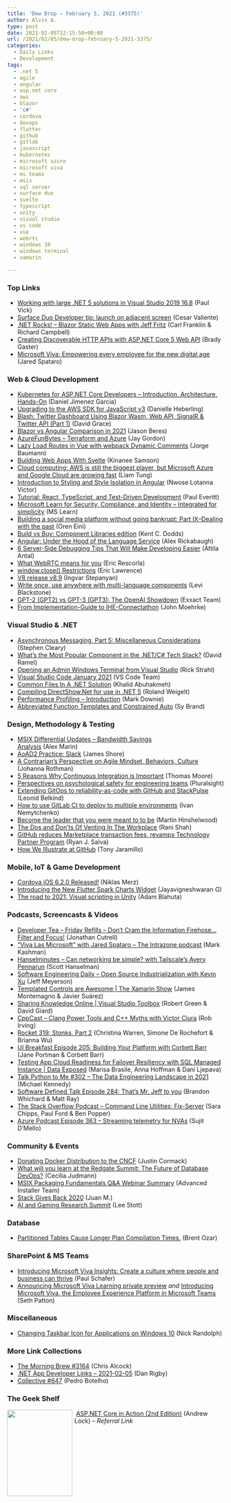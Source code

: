 ```yaml
---
title: 'Dew Drop – February 5, 2021 (#3375)'
author: Alvin A.
type: post
date: 2021-02-05T12:15:50+00:00
url: /2021/02/05/dew-drop-february-5-2021-3375/
categories:
  - Daily Links
  - Development
tags:
  - .net 5
  - agile
  - angular
  - asp.net core
  - aws
  - blazor
  - 'c#'
  - cordova
  - devops
  - flutter
  - github
  - gitlab
  - javascript
  - kubernetes
  - microsoft azure
  - microsoft viva
  - ms teams
  - msix
  - sql server
  - surface duo
  - svelte
  - typescript
  - unity
  - visual studio
  - vs code
  - vue
  - webrtc
  - windows 10
  - windows terminal
  - xamarin

---
```

### <a name="top"></a>Top Links

  * <a href="https://devblogs.microsoft.com/visualstudio/working-with-large-net-5-solutions-in-visual-studio-2019-16-8/?WT.mc_id=DOP-MVP-4025064" target="_blank" rel="noopener">Working with large .NET 5 solutions in Visual Studio 2019 16.8</a> (Paul Vick)
  * <a href="https://devblogs.microsoft.com/surface-duo/flag-activity-launch-adjacent-screen/?WT.mc_id=DOP-MVP-4025064" target="_blank" rel="noopener">Surface Duo Developer tip: launch on adjacent screen</a> (Cesar Valiente)
  * <a href="http://www.dotnetrocks.com/default.aspx?ShowNum=1725" target="_blank" rel="noopener">.NET Rocks! &#8211; Blazor Static Web Apps with Jeff Fritz</a> (Carl Franklin & Richard Campbell)
  * <a href="https://devblogs.microsoft.com/aspnet/creating-discoverable-http-apis-with-asp-net-core-5-web-api/?WT.mc_id=DOP-MVP-4025064" target="_blank" rel="noopener">Creating Discoverable HTTP APIs with ASP.NET Core 5 Web API</a> (Brady Gaster)
  * <a href="https://www.microsoft.com/en-us/microsoft-365/blog/2021/02/04/microsoft-viva-empowering-every-employee-for-the-new-digital-age/" target="_blank" rel="noopener">Microsoft Viva: Empowering every employee for the new digital age</a> (Jared Spataro)



### <a name="web"></a>Web & Cloud Development

  * <a href="http://feedproxy.google.com/~r/netCurryRecentArticles/~3/98dqVLLzXAU/ShowArticle.aspx" target="_blank" rel="noopener">Kubernetes for ASP.NET Core Developers – Introduction, Architecture, Hands-On</a> (Daniel Jimenez Garcia)
  * <a href="https://dev.to/deeheber/upgrading-to-the-aws-sdk-for-javascript-v3-48ha" target="_blank" rel="noopener">Upgrading to the AWS SDK for JavaScript v3</a> (Danielle Heberling)
  * <a href="https://www.roundthecode.com/dotnet/blazor/blash-twitter-dashboard-using-blazor-web-api-signalr-twitter-api" target="_blank" rel="noopener">Blash: Twitter Dashboard Using Blazor Wasm, Web API, SignalR & Twitter API (Part 1)</a> (David Grace)
  * <a href="https://www.infragistics.com/community/blogs/b/jason_beres/posts/blazor-vs-angular" target="_blank" rel="noopener">Blazor vs Angular Comparison in 2021</a> (Jason Beres)
  * <a href="https://devblogs.microsoft.com/devops/azurefunbytes-terraform-and-azure/?WT.mc_id=DOP-MVP-4025064" target="_blank" rel="noopener">AzureFunBytes – Terraform and Azure</a> (Jay Gordon)
  * <a href="https://css-tricks.com/lazy-load-routes-in-vue-with-webpack-dynamic-comments/" target="_blank" rel="noopener">Lazy Load Routes in Vue with webpack Dynamic Comments</a> (Jorge Baumann)
  * <a href="https://dev.to/kalashin1/building-web-apps-with-svelte-4bj7" target="_blank" rel="noopener">Building Web Apps With Svelte</a> (Kinanee Samson)
  * <a href="https://www.zdnet.com/article/cloud-computing-aws-is-still-the-biggest-player-but-microsoft-azure-and-google-cloud-are-growing-fast/#ftag=RSSbaffb68" target="_blank" rel="noopener">Cloud computing: AWS is still the biggest player, but Microsoft Azure and Google Cloud are growing fast</a> (Liam Tung)
  * <a href="https://www.telerik.com/blogs/introduction-to-styling-and-style-isolation-angular" target="_blank" rel="noopener">Introduction to Styling and Style Isolation in Angular</a> (Nwose Lotanna Victor)
  * <a href="https://blog.jetbrains.com/webstorm/2021/02/tutorial-react-typescript-and-tdd/" target="_blank" rel="noopener">Tutorial: React, TypeScript, and Test-Driven Development</a> (Paul Everitt)
  * <a href="https://docs.microsoft.com/en-us/learn/topics/sci?WT.mc_id=DOP-MVP-4025064" target="_blank" rel="noopener">Microsoft Learn for Security, Compliance, and Identity &#8211; Integrated for simplicity</a> (MS Learn)
  * <a href="http://feedproxy.google.com/~r/AyendeRahien/~3/Q8OPz7QiKnQ/building-a-social-media-platform-without-going-bankrupt-part-ix-dealing-with-the-past" target="_blank" rel="noopener">Building a social media platform without going bankrupt: Part IX–Dealing with the past</a> (Oren Eini)
  * <a href="https://kentcdodds.com/blog/build-vs-buy-component-libraries-edition" target="_blank" rel="noopener">Build vs Buy: Component Libraries edition</a> (Kent C. Dodds)
  * <a href="https://blog.angular.io/under-the-hood-of-the-language-service-ab763c26f522?source=rss----447683c3d9a3---4" target="_blank" rel="noopener">Angular: Under the Hood of the Language Service</a> (Alex Rickabaugh)
  * <a href="https://www.telerik.com/blogs/6-server-side-debugging-tips-that-make-developing-easier" target="_blank" rel="noopener">6 Server-Side Debugging Tips That Will Make Developing Easier</a> (Attila Antal)
  * <a href="https://blog.mozilla.org/blog/2021/02/04/what-webrtc-means-for-you/" target="_blank" rel="noopener">What WebRTC means for you</a> (Eric Rescorla)
  * <a href="https://textslashplain.com/2021/02/04/window-close-restrictions/" target="_blank" rel="noopener">window.close() Restrictions</a> (Eric Lawrence)
  * <a href="https://v8.dev/blog/v8-release-89" target="_blank" rel="noopener">V8 release v8.9</a> (Ingvar Stepanyan)
  * <a href="https://www.pulumi.com/blog/multi-lang-components/" target="_blank" rel="noopener">Write once, use anywhere with multi-language components</a> (Levi Blackstone)
  * <a href="https://blog.exxactcorp.com/gpt2-vs-gpt3-the-openai-showdown/?utm_medium=Feed&utm_source=Syndication" target="_blank" rel="noopener">GPT-2 (GPT2) vs GPT-3 (GPT3): The OpenAI Showdown</a> (Exxact Team)
  * <a href="http://feedproxy.google.com/~r/HealthcareSecurity/privacy/~3/3NqHjC6hraE/from-implementation-guide-to-ihe.html" target="_blank" rel="noopener">From Implementation-Guide to IHE-Connectathon</a> (John Moehrke)



### <a name="dotnet"></a>Visual Studio & .NET

  * <a href="https://blog.stephencleary.com/2021/02/asynchronous-messaging-5-miscellaneous-considerations.html" target="_blank" rel="noopener">Asynchronous Messaging, Part 5: Miscellaneous Considerations</a> (Stephen Cleary)
  * <a href="https://visualstudiomagazine.com/articles/2021/02/04/devskiller-2021.aspx" target="_blank" rel="noopener">What&#8217;s the Most Popular Component in the .NET/C# Tech Stack?</a> (David Ramel)
  * <a href="http://feedproxy.google.com/~r/RickStrahl/~3/US3WA-lBqS8/Opening-an-Admin-Windows-Terminal-from-Visual-Studio" target="_blank" rel="noopener">Opening an Admin Windows Terminal from Visual Studio</a> (Rick Strahl)
  * <a href="https://code.visualstudio.com/updates/v1_53" target="_blank" rel="noopener">Visual Studio Code January 2021</a> (VS Code Team)
  * <a href="https://khalidabuhakmeh.com/common-files-dotnet-solution" target="_blank" rel="noopener">Common Files In A .NET Solution</a> (Khalid Abuhakmeh)
  * <a href="https://weblogs.asp.net/rweigelt/compiling-directshow-net-for-use-in-net-5?WT.mc_id=DOP-MVP-4025064" target="_blank" rel="noopener">Compiling DirectShow.Net for use in .NET 5</a> (Roland Weigelt)
  * <a href="https://www.poppastring.com/blog/performance-profiling-introduction" target="_blank" rel="noopener">Performance Profiling &#8211; Introduction</a> (Mark Downie)
  * <a href="https://devblogs.microsoft.com/cppblog/abbreviated-function-templates-and-constrained-auto/?WT.mc_id=DOP-MVP-4025064" target="_blank" rel="noopener">Abbreviated Function Templates and Constrained Auto</a> (Sy Brand)



### <a name="design"></a>Design, Methodology & Testing

  * <a href="https://www.advancedinstaller.com/bandwidth-savings-with-msix.html" target="_blank" rel="noopener">MSIX Differential Updates &#8211; Bandwidth Savings<br /> Analysis</a> (Alex Marin)
  * <a href="https://www.jamesshore.com/v2/books/aoad2/slack" target="_blank" rel="noopener">AoAD2 Practice: Slack</a> (James Shore)
  * <a href="http://feedproxy.google.com/~r/ManagingProductDevelopment/~3/vBjhJD_PzMk/" target="_blank" rel="noopener">A Contrarian’s Perspective on Agile Mindset, Behaviors, Culture</a> (Johanna Rothman)
  * <a href="https://www.bignerdranch.com/blog/5-reasons-why-ci-is-important/" target="_blank" rel="noopener">5 Reasons Why Continuous Integration is Important</a> (Thomas Moore)
  * <a href="https://www.pluralsight.com/blog/teams/perspectives-on-psychological-safety" target="_blank" rel="noopener">Perspectives on psychological safety for engineering teams</a> (Pluralsight)
  * <a href="https://github.blog/2021-02-04-extending-gitops-to-reliability-as-code-with-github-and-stackpulse/" target="_blank" rel="noopener">Extending GitOps to reliability-as-code with GitHub and StackPulse</a> (Leonid Belkind)
  * <a href="https://about.gitlab.com/blog/2021/02/05/ci-deployment-and-environments/" target="_blank" rel="noopener">How to use GitLab CI to deploy to multiple environments</a> (Ivan Nemytchenko)
  * <a href="https://nkdagility.com/blog/become-the-leader-that-you-were-meant-to-to-be/" target="_blank" rel="noopener">Become the leader that you were meant to to be</a> (Martin Hinshelwood)
  * <a href="https://blog.trello.com/venting-in-the-workplace" target="_blank" rel="noopener">The Dos and Don&#8217;ts Of Venting In The Workplace</a> (Rani Shah)
  * <a href="https://github.blog/2021-02-04-github-reduces-marketplace-transaction-fees-revamps-technology-partner-program/" target="_blank" rel="noopener">GitHub reduces Marketplace transaction fees, revamps Technology Partner Program</a> (Ryan J. Salva)
  * <a href="https://github.blog/2021-02-04-how-we-illustrate-at-github/" target="_blank" rel="noopener">How We Illustrate at GitHub</a> (Tony Jaramillo)



### <a name="mobile"></a>Mobile, IoT & Game Development

  * <a href="https://cordova.apache.org/announcements/2021/02/04/cordova-ios-release-6.2.0.html" target="_blank" rel="noopener">Cordova iOS 6.2.0 Released!</a> (Niklas Merz)
  * <a href="https://www.syncfusion.com/blogs/post/introducing-the-new-flutter-spark-charts-widget.aspx" target="_blank" rel="noopener">Introducing the New Flutter Spark Charts Widget</a> (Jayavigneshwaran G)
  * <a href="https://blogs.unity3d.com/2021/02/04/the-road-to-2021-visual-scripting-in-unity/" target="_blank" rel="noopener">The road to 2021: Visual scripting in Unity</a> (Adam Blahuta)



### <a name="podcasts"></a>Podcasts, Screencasts & Videos

  * <a href="https://developertea.simplecast.com/episodes/friday-refills-dont-cram-the-information-firehose-filter-and-focus-3KAe2Yhj" target="_blank" rel="noopener">Developer Tea &#8211; Friday Refills &#8211; Don&#8217;t Cram the Information Firehose&#8230; Filter and Focus!</a> (Jonathan Cutrell)
  * <a href="https://techcommunity.microsoft.com/t5/microsoft-sharepoint-blog/viva-las-microsoft-with-jared-spataro-the-intrazone-podcast/ba-p/2113358?WT.mc_id=DOP-MVP-4025064" target="_blank" rel="noopener">“Viva Las Microsoft” with Jared Spataro – The Intrazone podcast</a> (Mark Kashman)
  * <a href="https://hanselminutes.simplecast.com/episodes/can-networking-be-simple-with-tailscales-avery-pennarun-ZmoBl_BN" target="_blank" rel="noopener">Hanselminutes &#8211; Can networking be simple? with Tailscale&#8217;s Avery Pennarun</a> (Scott Hanselman)
  * <a href="https://softwareengineeringdaily.com/2021/02/05/open-source-industrialization-with-kevin-xu/?utm_source=rss&utm_medium=rss&utm_campaign=open-source-industrialization-with-kevin-xu" target="_blank" rel="noopener">Software Engineering Daily &#8211; Open Source Industrialization with Kevin Xu</a> (Jeff Meyerson)
  * <a href="https://channel9.msdn.com/Shows/XamarinShow/Templated-Controls-are-Awesome--The-Xamarin-Show?WT.mc_id=DOP-MVP-4025064" target="_blank" rel="noopener">Templated Controls are Awesome | The Xamarin Show</a> (James Montemagno & Javier Suárez)
  * <a href="https://channel9.msdn.com/Shows/Visual-Studio-Toolbox/Sharing-Knowledge-Online?WT.mc_id=DOP-MVP-4025064" target="_blank" rel="noopener">Sharing Knowledge Online | Visual Studio Toolbox</a> (Robert Green & David Giard)
  * <a href="https://cppcast.libsyn.com/clang-power-tools-and-c-myths-with-victor-ciura" target="_blank" rel="noopener">CppCast &#8211; Clang Power Tools and C++ Myths with Victor Ciura</a> (Rob Irving)
  * <a href="http://relay.fm/rocket/319" target="_blank" rel="noopener">Rocket 319: Stonks, Part 2</a> (Christina Warren, Simone De Rochefort & Brianna Wu)
  * <a href="https://uibreakfast.com/205-building-your-platform-with-corbett-barr" target="_blank" rel="noopener">UI Breakfast Episode 205: Building Your Platform with Corbett Barr</a> (Jane Portman & Corbett Barr)
  * <a href="https://channel9.msdn.com/Shows/Data-Exposed/Testing-Cloud-Readiness-Applications-with-Failover-Resiliency-for-SQL-Managed-Instance?WT.mc_id=DOP-MVP-4025064" target="_blank" rel="noopener">Testing App Cloud Readiness for Failover Resiliency with SQL Managed Instance | Data Exposed</a> (Marisa Brasile, Anna Hoffman & Dani Ljepava)
  * <a href="https://talkpython.fm/episodes/show/302/the-data-engineering-landscape-in-2021" target="_blank" rel="noopener">Talk Python to Me #302 &#8211; The Data Engineering Landscape in 2021</a> (Michael Kennedy)
  * <a href="https://www.softwaredefinedtalk.com/284" target="_blank" rel="noopener">Software Defined Talk Episode 284: That’s Mr. Jeff to you</a> (Brandon Whichard & Matt Ray)
  * <a href="https://the-stack-overflow-podcast.simplecast.com/episodes/command-line-utilities-fix-server-sC1idpqo" target="_blank" rel="noopener">The Stack Overflow Podcast &#8211; Command Line Utilities: Fix-Server</a> (Sara Chipps, Paul Ford & Ben Popper)
  * <a href="http://azpodcast.azurewebsites.net/post/Episode-363-Streaming-telemetry-for-NVAs" target="_blank" rel="noopener">Azure Podcast Episode 363 &#8211; Streaming telemetry for NVAs</a> (Sujit D&#8217;Mello)



### <a name="events"></a>Community & Events

  * <a href="https://www.docker.com/blog/donating-docker-distribution-to-the-cncf/" target="_blank" rel="noopener">Donating Docker Distribution to the CNCF</a> (Justin Cormack)
  * <a href="https://www.red-gate.com/blog/redgate-events/what-will-you-learn-at-the-redgate-summit-the-future-of-database-devops" target="_blank" rel="noopener">What will you learn at the Redgate Summit: The Future of Database DevOps?</a> (Cecilia Judmann)
  * <a href="https://www.advancedinstaller.com/msix-packaging-fundamentals-webinar-summary.html" target="_blank" rel="noopener">MSIX Packaging Fundamentals Q&A Webinar Summary</a> (Advanced Installer Team)
  * <a href="https://stackoverflow.blog/2021/02/04/stack-gives-back-2020/" target="_blank" rel="noopener">Stack Gives Back 2020</a> (Juan M.)
  * <a href="https://techcommunity.microsoft.com/t5/educator-developer-blog/ai-and-gaming-research-summit/ba-p/2114209?WT.mc_id=DOP-MVP-4025064" target="_blank" rel="noopener">AI and Gaming Research Summit</a> (Lee Stott)



### <a name="sql"></a>Database

  * <a href="http://feedproxy.google.com/~r/BrentOzar-SqlServerDba/~3/PAigY0idx90/" target="_blank" rel="noopener">Partitioned Tables Cause Longer Plan Compilation Times.</a> (Brent Ozar)



### <a name="sp"></a>SharePoint & MS Teams

  * <a href="https://techcommunity.microsoft.com/t5/workplace-analytics-myanalytics/introducing-microsoft-viva-insights-create-a-culture-where/ba-p/2110255?WT.mc_id=DOP-MVP-4025064" target="_blank" rel="noopener">Introducing Microsoft Viva Insights: Create a culture where people and business can thrive</a> (Paul Schafer)
  * <a href="https://techcommunity.microsoft.com/t5/microsoft-viva-blog/announcing-microsoft-viva-learning-private-preview/ba-p/2107023?WT.mc_id=DOP-MVP-4025064" target="_blank" rel="noopener">Announcing Microsoft Viva Learning private preview</a> _and_ <a href="https://techcommunity.microsoft.com/t5/microsoft-teams-blog/introducing-microsoft-viva-the-employee-experience-platform-in/ba-p/2111481?WT.mc_id=DOP-MVP-4025064" target="_blank" rel="noopener">Introducing Microsoft Viva, the Employee Experience Platform in Microsoft Teams</a> (Seth Patton)



### <a name="misc"></a>Miscellaneous

  * <a href="http://feedproxy.google.com/~r/NicksNetTravels/~3/Sef4qwigj5Q/" target="_blank" rel="noopener">Changing Taskbar Icon for Applications on Windows 10</a> (Nick Randolph)



### <a name="links"></a>More Link Collections

  * <a href="http://feedproxy.google.com/~r/ReflectivePerspective/~3/qr_kCJ1Ks90/" target="_blank" rel="noopener">The Morning Brew #3164</a> (Chris Alcock)
  * <a href="https://links.danrigby.com/2021/02/app-developer-links-2021-02-05/" target="_blank" rel="noopener">.NET App Developer Links &#8211; 2021-02-05</a> (Dan Rigby)
  * <a href="http://feedproxy.google.com/~r/tympanus/~3/tIsYncpnJWs/" target="_blank" rel="noopener">Collective #647</a> (Pedro Botelho)



### <a name="shelf"></a>The Geek Shelf

<a href="https://www.manning.com/books/asp-net-core-in-action-second-edition?utm_source=morningdew&utm_medium=affiliate&utm_campaign=book_lock2_asp_5_19_20&a_aid=morningdew&a_bid=44c089ee" target="_blank" rel="noopener"><img loading="lazy" decoding="async" width="151" height="200" align="left" style="margin: 0px 5px 0px 0px; border: 0px currentcolor; border-image: none; float: left; display: inline; background-image: none;" src="/wp-content/uploads/2020/11/aspnetcoreinaction.png" border="0" /></a>&nbsp;<a href="https://www.manning.com/books/asp-net-core-in-action-second-edition?utm_source=morningdew&utm_medium=affiliate&utm_campaign=book_lock2_asp_5_19_20&a_aid=morningdew&a_bid=44c089ee" target="_blank" rel="noopener">ASP.NET Core in Action (2nd Edition)</a> (Andrew Lock) _&#8211; Referral Link_